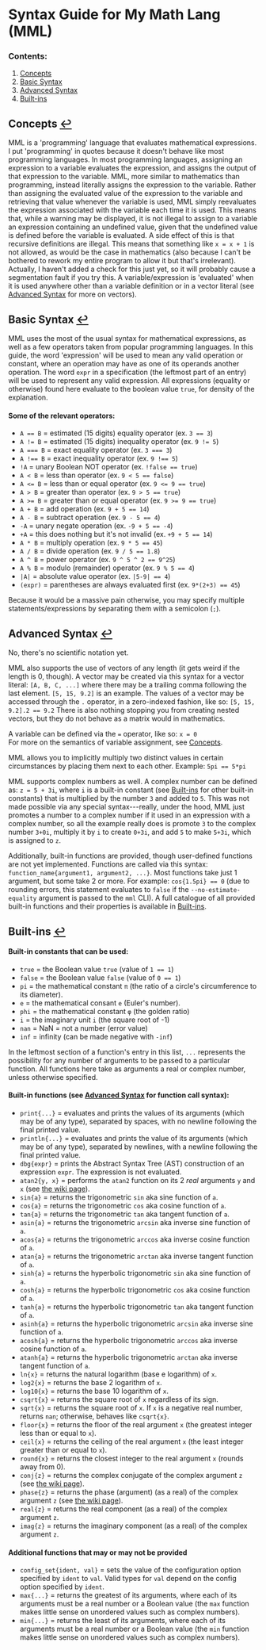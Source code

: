 # Syntax Guide for My Math Lang (MML)

### <span id="contents">Contents</span>:
1. [Concepts](#concepts)
2. [Basic Syntax](#basic-syntax)
3. [Advanced Syntax](#advanced-syntax)
4. [Built-ins](#built-ins)

## <span id="concepts">Concepts</span> [↩](#contents)
MML is a 'programming' language that evaluates mathematical expressions. I put 'programming' in quotes because it doesn't behave like most programming languages. In most programming languages, assigning an expression to a variable evaluates the expression, and assigns the output of that expression to the variable.
MML, more similar to mathematics than programming, instead literally assigns the expression to the variable. Rather than assigning the evaluated value of the expression to the variable and retrieving that value whenever the variable is used, MML simply reevaluates the expression associated with the variable each time it is used. This means that, while a warning may be displayed, it is not illegal to assign to a variable an expression containing an undefined value, given that the undefined value is defined before the variable is evaluated. A side effect of this is that recursive definitions are illegal. This means that something like `x = x + 1` is not allowed, as would be the case in mathematics (also because I can't be bothered to rework my entire program to allow it but that's irrelevant). Actually, I haven't added a check for this just yet, so it will probably cause a segmentation fault if you try this.
A variable/expression is 'evaluated' when it is used anywhere other than a variable definition or in a vector literal (see [Advanced Syntax](#advanced-syntax) for more on vectors).

## <span id="basic-syntax">Basic Syntax</span> [↩](#contents)
MML uses the most of the usual syntax for mathematical expressions, as well as a few operators taken from popular programming languages.
In this guide, the word 'expression' will be used to mean any valid operation or constant, where an operation may have as one of its operands another operation. The word `expr` in a specification (the leftmost part of an entry) will be used to represent any valid expression.
All expressions (equality or otherwise) found here evaluate to the boolean value `true`, for density of the explanation.
#### Some of the relevant operators:
- `A == B`	= estimated (15 digits) equality operator	(ex. `3 == 3`)
- `A != B`	= estimated (15 digits) inequality operator	(ex. `9 != 5`)
- `A === B`	= exact equality operator					(ex. `3 === 3`)
- `A !== B`	= exact inequality operator					(ex. `9 !== 5`)
- `!A`		= unary Boolean NOT operator				(ex. `!false == true`)
- `A < B`	= less than operator						(ex. `9 < 5 == false`)
- `A <= B`	= less than or equal operator				(ex. `9 <= 9 == true`)
- `A > B`	= greater than operator						(ex. `9 > 5 == true`)
- `A >= B`	= greater than or equal operator			(ex. `9 >= 9 == true`)
- `A + B`	= add operation								(ex. `9 + 5 == 14`)
- `A - B`	= subtract operation						(ex. `9 - 5 == 4`)
- `-A`		= unary negate operation					(ex. `-9 + 5 == -4`)
- `+A`		= this does nothing but it's not invalid	(ex. `+9 + 5 == 14`)
- `A * B`	= multiply operation						(ex. `9 * 5 == 45`)
- `A / B`	= divide operation							(ex. `9 / 5 == 1.8`)
- `A ^ B`	= power operator							(ex. `9 ^ 5 ^ 2 == 9^25`)
- `A % B`	= modulo (remainder) operator				(ex. `9 % 5 == 4`)
- `|A|`		= absolute value operator					(ex. `|5-9| == 4`)
- `(expr)`	= parentheses are always evaluated first	(ex. `9*(2+3) == 45`)

Because it would be a massive pain otherwise, you may specify multiple statements/expressions by separating them with a semicolon (`;`).

## <span id="advanced-syntax">Advanced Syntax</span> [↩](#contents)
No, there's no scientific notation yet.

MML also supports the use of vectors of any length (it gets weird if the length is 0, though).
A vector may be created via this syntax for a vector literal:
`[A, B, C, ...]` where there may be a trailing comma following the last element. `[5, 15, 9.2]` is an example.
The values of a vector may be accessed through the `.` operator, in a zero-indexed fashion, like so: `[5, 15, 9.2].2 == 9.2`
There is also nothing stopping you from creating nested vectors, but they do not behave as a matrix would in mathematics.

A variable can be defined via the `=` operator, like so: `x = 0` <br/>
For more on the semantics of variable assignment, see [Concepts](#concepts).

MML allows you to implicitly multiply two distinct values in certain circumstances by placing them next to each other.
Example: `5pi == 5*pi` <br />

MML supports complex numbers as well. A complex number can be defined as: `z = 5 + 3i`, where `i` is a built-in constant (see [Built-ins](#built-ins) for other built-in constants) that is multiplied by the number `3` and added to `5`. This was not made possible via any special syntax---really, under the hood, MML just promotes a number to a complex number if it used in an expression with a complex number, so all the example really does is promote `3` to the complex number `3+0i`, multiply it by `i` to create `0+3i`, and add `5` to make `5+3i`, which is assigned to `z`.

Additionally, built-in functions are provided, though user-defined functions are not yet implemented. Functions are called via this syntax:
`function_name{argument1, argument2, ...}`. Most functions take just 1 argument, but some take 2 or more. For example: `cos{1.5pi} == 0` (due to rounding errors, this statement evaluates to `false` if the `--no-estimate-equality` argument is passed to the `mml` CLI).
A full catalogue of all provided built-in functions and their properties is available in [Built-ins](#built-ins).

## <span id="built-ins">Built-ins</span> [↩](#contents)
#### Built-in constants that can be used:
- `true` = the Boolean value `true` (value of `1 == 1`)
- `false` = the Boolean value `false` (value of `0 == 1`)
- `pi` = the mathematical constant `π` (the ratio of a circle's circumference to its diameter).
- `e` = the mathematical consant `e` (Euler's number).
- `phi` = the mathematical constant `φ` (the golden ratio)
- `i` = the imaginary unit `i` (the square root of -1)
- `nan` = NaN = not a number (error value)
- `inf` = infinity (can be made negative with `-inf`)

In the leftmost section of a function's entry in this list, `...` represents the possibility for any number of arguments to be passed to a particular function. All functions here take as arguments a real or complex number, unless otherwise specified.
#### Built-in functions (see [Advanced Syntax](#advanced-syntax) for function call syntax):
- `print{...}` = evaluates and prints the values of its arguments (which may be of any type), separated by spaces, with no newline following the final printed value.
- `println{...}` = evaluates and prints the value of its arguments (which may be of any type), separated by newlines, with a newline following the final printed value.
- `dbg{expr}` = prints the Abstract Syntax Tree (AST) construction of an expression `expr`. The expression is not evaluated.
- `atan2{y, x}` = performs the `atan2` function on its 2 _real_ arguments `y` and `x` (see [the wiki page](https://en.wikipedia.org/wiki/Atan2)).
- `sin{a}` = returns the trigonometric `sin` aka sine function of `a`.
- `cos{a}` = returns the trigonometric `cos` aka cosine function of `a`.
- `tan{a}` = returns the trigonometric `tan` aka tangent function of `a`.
- `asin{a}` = returns the trigonometric `arcsin` aka inverse sine function of `a`.
- `acos{a}` = returns the trigonometric `arccos` aka inverse cosine function of `a`.
- `atan{a}` = returns the trigonometric `arctan` aka inverse tangent function of `a`.
- `sinh{a}` = returns the hyperbolic trigonometric `sin` aka sine function of `a`.
- `cosh{a}` = returns the hyperbolic trigonometric `cos` aka cosine function of `a`.
- `tanh{a}` = returns the hyperbolic trigonometric `tan` aka tangent function of `a`.
- `asinh{a}` = returns the hyperbolic trigonometric `arcsin` aka inverse sine function of `a`.
- `acosh{a}` = returns the hyperbolic trigonometric `arccos` aka inverse cosine function of `a`.
- `atanh{a}` = returns the hyperbolic trigonometric `arctan` aka inverse tangent function of `a`.
- `ln{x}` = returns the natural logarithm (base e logarithm) of `x`.
- `log2{x}` = returns the base 2 logarithm of `x`.
- `log10{x}` = returns the base 10 logarithm of `x`.
- `csqrt{x}` = returns the square root of `x` regardless of its sign. 
- `sqrt{x}` = returns the square root of `x`. If `x` is a negative real number, returns `nan`; otherwise, behaves like `csqrt{x}`.
- `floor{x}` = returns the floor of the real argument `x` (the greatest integer less than or equal to `x`).
- `ceil{x}` = returns the ceiling of the real argument `x` (the least integer greater than or equal to `x`).
- `round{x}` = returns the closest integer to the real argument `x` (rounds away from 0).
- `conj{z}` = returns the complex conjugate of the complex argument `z` (see [the wiki page](https://en.wikipedia.org/wiki/Complex_conjugate)).
- `phase{z}` = returns the phase (argument) (as a real) of the complex argument `z` (see [the wiki page](https://en.wikipedia.org/wiki/Argument_(complex_analysis))).
- `real{z}` = returns the real component (as a real) of the complex argument `z`.
- `imag{z}` = returns the imaginary component (as a real) of the complex argument `z`.

#### Additional functions that may or may not be provided
- `config_set{ident, val}` = sets the value of the configuration option specified by `ident` to `val`. Valid types for `val` depend on the config option specified by `ident`. 
- `max{...}` = returns the greatest of its arguments, where each of its arguments must be a real number or a Boolean value (the `max` function makes little sense on unordered values such as complex numbers).
- `min{...}` = returns the least of its arguments, where each of its arguments must be a real number or a Boolean value (the `min` function makes little sense on unordered values such as complex numbers).
